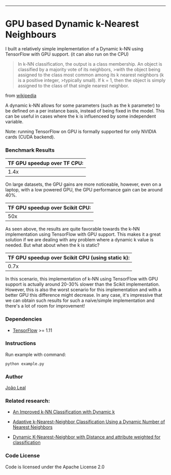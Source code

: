 ***

# GPU based Dynamic k-Nearest Neighbours

I built a relatively simple implementation of a Dynamic k-NN using TensorFlow with GPU support. (it can also run on the CPU)

>In k-NN classification, the output is a class membership. An object is classified by a majority vote of its neighbors, >with the object being assigned to the class most common among its k nearest neighbors (k is a positive integer, >typically small). If k = 1, then the object is simply assigned to the class of that single nearest neighbor.

from [wikipedia](https://en.wikipedia.org/wiki/K-nearest_neighbors_algorithm)

A dynamic k-NN allows for some parameters (such as the k parameter) to be defined on a per instance basis, instead of being fixed in the model.
This can be useful in cases where the k is influenceed by some independent variable.

Note: running TensorFlow on GPU is formally supported for only NVIDIA cards (CUDA backend).

### Benchmark Results

| TF GPU speedup over TF CPU: |
|-----------------------------|
| 1.4x  |


On large datasets, the GPU gains are more noticeable, however, even on a laptop, with a low powered GPU, the GPU performance gain can be around 40%.
   
| TF GPU speedup over Scikit CPU: |
|---------------------------------|
| 50x        |


As seen above, the results are quite favorable towards the k-NN implementation using TensorFlow with GPU support.
This makes it a great solution if we are dealing with any problem where a dynamic k value is needed.
But what about when the k is static?

| TF GPU speedup over Scikit CPU (using static k): |
|--------------------------------------------------|
| 0.7x                      |


In this scenario, this implementation of k-NN using TensorFlow with GPU support is actually around 20-30% slower than the Scikit implementation.
However, this is also the worst scenario for this implementation and with a better GPU this difference might decrease. 
In any case, it's impressive that we can obtain such results for such a naíve/simple implementation and there's a lot of room for improvement!

### Dependencies
* [TensorFlow](https://www.tensorflow.org/) >= 1.11

### Instructions

Run example with command:  
```
python example.py
```

### Author

[João Leal](http://www.joao-leal.com/)

### Related research:
- [An Improved k-NN Classification with Dynamic k](https://www.researchgate.net/publication/317595386_An_Improved_k-NN_Classification_with_Dynamic_k)

- [Adaptive k-Nearest-Neighbor Classification Using a Dynamic Number of Nearest Neighbors](https://link.springer.com/chapter/10.1007/978-3-540-75185-4_7)

- [Dynamic K-Nearest-Neighbor with Distance and attribute weighted for classification](https://ieeexplore.ieee.org/document/5559858?reload=true)


### Code License

Code is licensed under the Apache License 2.0  